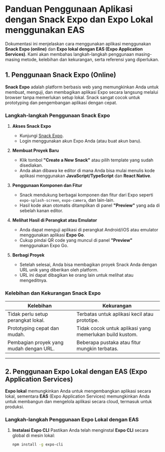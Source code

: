 # Panduan Penggunaan Aplikasi dengan Snack Expo dan Expo Lokal menggunakan EAS

Dokumentasi ini menjelaskan cara menggunakan aplikasi menggunakan **Snack Expo (online)** dan **Expo lokal dengan EAS (Expo Application Services)**. Kami akan membahas langkah-langkah penggunaan masing-masing metode, kelebihan dan kekurangan, serta referensi yang diperlukan.

## 1. Penggunaan Snack Expo (Online)

**Snack Expo** adalah platform berbasis web yang memungkinkan Anda untuk membuat, menguji, dan membagikan aplikasi Expo secara langsung melalui browser tanpa memerlukan setup lokal. Snack sangat cocok untuk prototyping dan pengembangan aplikasi dengan cepat.

### Langkah-langkah Penggunaan Snack Expo

1. **Akses Snack Expo**

   - Kunjungi [Snack Expo](https://snack.expo.dev/).
   - Login menggunakan akun Expo Anda (atau buat akun baru).

2. **Membuat Proyek Baru**

   - Klik tombol **"Create a New Snack"** atau pilih template yang sudah disediakan.
   - Anda akan dibawa ke editor di mana Anda bisa mulai menulis kode aplikasi menggunakan **JavaScript/TypeScript** dan **React Native**.

3. **Penggunaan Komponen dan Fitur**

   - Snack mendukung berbagai komponen dan fitur dari Expo seperti `expo-splash-screen`, `expo-camera`, dan lain-lain.
   - Hasil kode akan otomatis ditampilkan di panel **"Preview"** yang ada di sebelah kanan editor.

4. **Melihat Hasil di Perangkat atau Emulator**

   - Anda dapat menguji aplikasi di perangkat Android/iOS atau emulator menggunakan aplikasi **Expo Go**.
   - Cukup pindai QR code yang muncul di panel **"Preview"** menggunakan Expo Go.

5. **Berbagi Proyek**
   - Setelah selesai, Anda bisa membagikan proyek Snack Anda dengan URL unik yang diberikan oleh platform.
   - URL ini dapat dibagikan ke orang lain untuk melihat atau mengeditnya.

### Kelebihan dan Kekurangan Snack Expo

| **Kelebihan**                           | **Kekurangan**                                           |
| --------------------------------------- | -------------------------------------------------------- |
| Tidak perlu setup perangkat lokal.      | Terbatas untuk aplikasi kecil atau prototipe.            |
| Prototyping cepat dan mudah.            | Tidak cocok untuk aplikasi yang memerlukan build kustom. |
| Pembagian proyek yang mudah dengan URL. | Beberapa pustaka atau fitur mungkin terbatas.            |

---

## 2. Penggunaan Expo Lokal dengan EAS (Expo Application Services)

**Expo lokal** memungkinkan Anda untuk mengembangkan aplikasi secara lokal, sementara **EAS** (Expo Application Services) memungkinkan Anda untuk membangun dan mengelola aplikasi secara cloud, termasuk untuk produksi.

### Langkah-langkah Penggunaan Expo Lokal dengan EAS

1. **Instalasi Expo CLI**
   Pastikan Anda telah menginstal **Expo CLI** secara global di mesin lokal:
   ```bash
   npm install -g expo-cli
   ```
